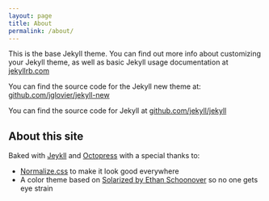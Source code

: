 ```yaml
---
layout: page
title: About
permalink: /about/
---
```


This is the base Jekyll theme. You can find out more info about customizing your Jekyll theme, as well as basic Jekyll usage documentation at [jekyllrb.com](http://jekyllrb.com/)

You can find the source code for the Jekyll new theme at: [github.com/jglovier/jekyll-new](https://github.com/jglovier/jekyll-new)

You can find the source code for Jekyll at [github.com/jekyll/jekyll](https://github.com/jekyll/jekyll)


## About this site

Baked with [Jeykll](http://jekyllrb.com) and [Octopress](http://octopress.org/) with a special thanks to:
- [Normalize.css](http://necolas.github.io/normalize.css/) to make it look good everywhere
- A color theme based on [Solarized by Ethan Schoonover](http://ethanschoonover.com/solarized) so no one gets eye strain
